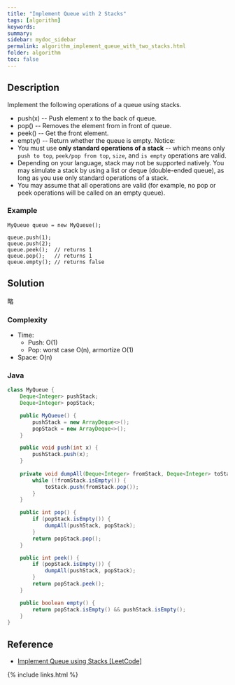 ```yaml
---
title: "Implement Queue with 2 Stacks"
tags: [algorithm]
keywords:
summary:
sidebar: mydoc_sidebar
permalink: algorithm_implement_queue_with_two_stacks.html
folder: algorithm
toc: false
---
```


## Description
Implement the following operations of a queue using stacks.
* push(x) -- Push element x to the back of queue.
* pop() -- Removes the element from in front of queue.
* peek() -- Get the front element.
* empty() -- Return whether the queue is empty.
Notice:
* You must use **only standard operations of a stack** -- which means only `push to top`, `peek/pop from top`, `size`, and `is empty` operations are valid.
* Depending on your language, stack may not be supported natively. You may simulate a stack by using a list or deque (double-ended queue), as long as you use only standard operations of a stack.
* You may assume that all operations are valid (for example, no pop or peek operations will be called on an empty queue).

### Example
```
MyQueue queue = new MyQueue();

queue.push(1);
queue.push(2);  
queue.peek();  // returns 1
queue.pop();   // returns 1
queue.empty(); // returns false
```

## Solution
略

### Complexity
* Time: 
  * Push: O(1)
  * Pop: worst case O(n), armortize O(1)
* Space: O(n)

### Java
```java
class MyQueue {
    Deque<Integer> pushStack;
    Deque<Integer> popStack;

    public MyQueue() {
        pushStack = new ArrayDeque<>();
        popStack = new ArrayDeque<>();
    }

    public void push(int x) {
        pushStack.push(x);
    }
    
    private void dumpAll(Deque<Integer> fromStack, Deque<Integer> toStack) {
        while (!fromStack.isEmpty()) {
            toStack.push(fromStack.pop());
        }
    }

    public int pop() {
        if (popStack.isEmpty()) {
            dumpAll(pushStack, popStack);
        }
        return popStack.pop();
    }

    public int peek() {
        if (popStack.isEmpty()) {
            dumpAll(pushStack, popStack);
        }
        return popStack.peek();
    }

    public boolean empty() {
        return popStack.isEmpty() && pushStack.isEmpty();
    }
}
```

## Reference
* [Implement Queue using Stacks [LeetCode]](https://leetcode.com/problems/implement-queue-using-stacks/description/)

{% include links.html %}
